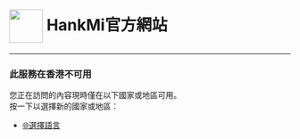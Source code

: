 # [<img src="https://www.hankmi.com/favicon.ico" width="60" height="60" align="center" />](https://www.hankmi.com/hk) HankMi官方網站
  
***
   
### 此服務在香港不可用
您正在訪問的內容現時僅在以下國家或地區可用。  
按一下以選擇新的國家或地區：  
* [🌐選擇語言](https://www.hankmi.com/choose-country-region)
